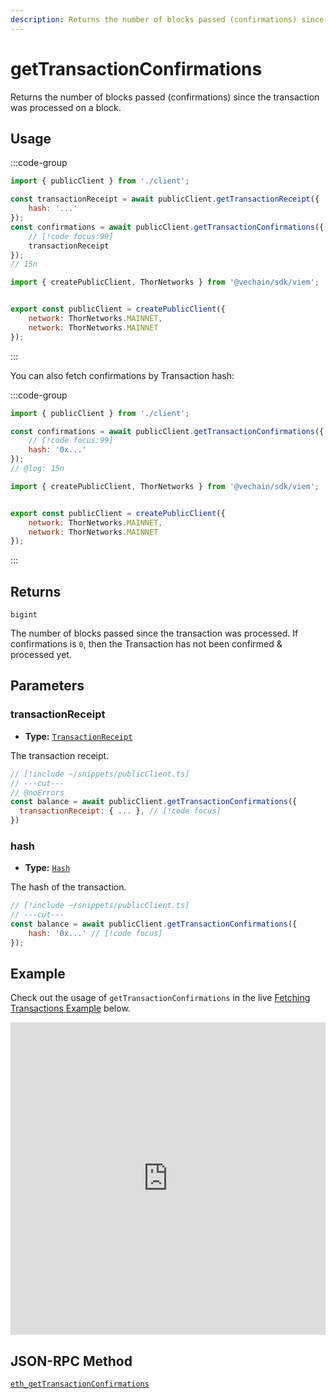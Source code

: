 ```yaml
---
description: Returns the number of blocks passed (confirmations) since the transaction was processed on a block.
---
```


# getTransactionConfirmations

Returns the number of blocks passed (confirmations) since the transaction was processed on a block.

## Usage

:::code-group

```js twoslash [example.ts]
import { publicClient } from './client';

const transactionReceipt = await publicClient.getTransactionReceipt({
    hash: '...'
});
const confirmations = await publicClient.getTransactionConfirmations({
    // [!code focus:99]
    transactionReceipt
});
// 15n
```

```js twoslash [client.ts] filename="client.ts"
import { createPublicClient, ThorNetworks } from '@vechain/sdk/viem';


export const publicClient = createPublicClient({
    network: ThorNetworks.MAINNET,
    network: ThorNetworks.MAINNET
});
```

:::

You can also fetch confirmations by Transaction hash:

:::code-group

```js twoslash [example.ts]
import { publicClient } from './client';

const confirmations = await publicClient.getTransactionConfirmations({
    // [!code focus:99]
    hash: '0x...'
});
// @log: 15n
```

```js twoslash [client.ts] filename="client.ts"
import { createPublicClient, ThorNetworks } from '@vechain/sdk/viem';


export const publicClient = createPublicClient({
    network: ThorNetworks.MAINNET,
    network: ThorNetworks.MAINNET
});
```

:::

## Returns

`bigint`

The number of blocks passed since the transaction was processed. If confirmations is `0`, then the Transaction has not been confirmed & processed yet.

## Parameters

### transactionReceipt

- **Type:** [`TransactionReceipt`](/docs/glossary/types#transactionreceipt)

The transaction receipt.

```js twoslash
// [!include ~/snippets/publicClient.ts]
// ---cut---
// @noErrors
const balance = await publicClient.getTransactionConfirmations({
  transactionReceipt: { ... }, // [!code focus]
})
```

### hash

- **Type:** [`Hash`](/docs/glossary/types#hash)

The hash of the transaction.

```js twoslash
// [!include ~/snippets/publicClient.ts]
// ---cut---
const balance = await publicClient.getTransactionConfirmations({
    hash: '0x...' // [!code focus]
});
```

## Example

Check out the usage of `getTransactionConfirmations` in the live [Fetching Transactions Example](https://stackblitz.com/github/wevm/viem/tree/main/examples/transactions_fetching-transactions) below.

<iframe frameBorder="0" width="100%" height="500px" src="https://stackblitz.com/github/wevm/viem/tree/main/examples/transactions_fetching-transactions?embed=1&file=index.ts&hideNavigation=1&hideDevTools=true&terminalHeight=0&ctl=1"></iframe>

## JSON-RPC Method

[`eth_getTransactionConfirmations`](https://ethereum.org/en/developers/docs/apis/json-rpc/#eth_getTransactionConfirmations)
